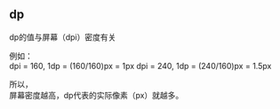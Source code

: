 ---
---
## dp

dp的值与屏幕（dpi）密度有关<br/>

例如：<br/>
dpi = 160, 1dp = (160/160)px = 1px
dpi = 240, 1dp = (240/160)px = 1.5px

所以，<br/>
屏幕密度越高，dp代表的实际像素（px）就越多。
